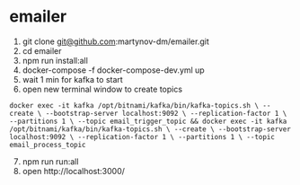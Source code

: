 # emailer
1) git clone git@github.com:martynov-dm/emailer.git
2) cd emailer
3) npm run install:all
4) docker-compose -f docker-compose-dev.yml up
5) wait 1 min for kafka to start
6) open new terminal window to create topics

`docker exec -it kafka /opt/bitnami/kafka/bin/kafka-topics.sh \
    --create \
    --bootstrap-server localhost:9092 \
    --replication-factor 1 \
    --partitions 1 \
    --topic email_trigger_topic && docker exec -it kafka /opt/bitnami/kafka/bin/kafka-topics.sh \
    --create \
    --bootstrap-server localhost:9092 \
    --replication-factor 1 \
    --partitions 1 \
    --topic email_process_topic`
    
7) npm run run:all
8) open http://localhost:3000/
